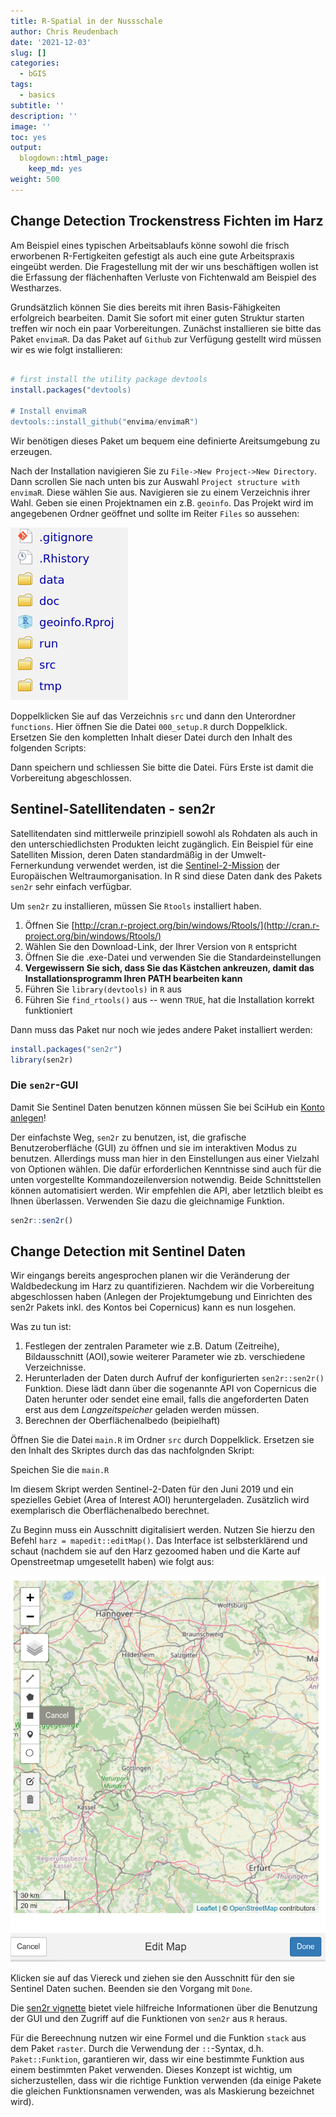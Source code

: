 ```yaml
---
title: R-Spatial in der Nussschale
author: Chris Reudenbach
date: '2021-12-03'
slug: []
categories:
  - bGIS
tags:
  - basics
subtitle: ''
description: ''
image: ''
toc: yes
output:
  blogdown::html_page:
    keep_md: yes
weight: 500
---
```


## Change Detection Trockenstress Fichten im Harz 

Am Beispiel eines typischen Arbeitsablaufs könne sowohl die frisch erworbenen R-Fertigkeiten gefestigt  als auch eine gute Arbeitspraxis eingeübt werden. Die Fragestellung mit der wir uns beschäftigen wollen ist die Erfassung der flächenhaften Verluste von Fichtenwald am Beispiel des Westharzes. 

Grundsätzlich können Sie dies bereits mit ihren Basis-Fähigkeiten erfolgreich bearbeiten. Damit Sie sofort mit einer guten Struktur starten treffen wir noch ein paar Vorbereitungen. Zunächst installieren sie bitte das Paket `envimaR`. Da das Paket auf `Github` zur Verfügung gestellt wird müssen wir es wie folgt installieren:

```r

# first install the utility package devtools
install.packages("devtools)

# Install envimaR
devtools::install_github("envima/envimaR")
```

Wir benötigen dieses Paket um bequem eine definierte Areitsumgebung zu erzeugen.

Nach der Installation navigieren Sie zu `File->New Project->New Directory`. Dann scrollen Sie nach unten bis zur Auswahl `Project structure with envimaR`. Diese wählen Sie aus. Navigieren sie zu einem Verzeichnis ihrer Wahl. Geben sie einen Projektnamen ein z.B. `geoinfo`. Das Projekt wird im angegebenen Ordner geöffnet und sollte im Reiter `Files` so aussehen:

![](images/folder.png)

Doppelklicken Sie auf das Verzeichnis `src` und dann den Unterordner `functions`. Hier öffnen Sie die Datei `000_setup.R` durch Doppelklick. Ersetzen Sie den kompletten Inhalt dieser Datei durch den Inhalt des folgenden Scripts:
<script src="https://gist.github.com/gisma/3dfbdd4de0d5b23e51df9885475da82f.js"></script>

Dann speichern und schliessen Sie bitte die Datei. Fürs Erste ist damit die Vorbereitung abgeschlossen.


## Sentinel-Satellitendaten - sen2r

Satellitendaten sind mittlerweile prinzipiell sowohl als Rohdaten als auch in den unterschiedlichsten Produkten leicht zugänglich. Ein Beispiel für eine Satelliten Mission, deren Daten standardmäßig in der Umwelt-Fernerkundung verwendet werden, ist die [Sentinel-2-Mission](https://sentinel.esa.int/web/sentinel/missions/sentinel-2) der Europäischen Weltraumorganisation. In R sind diese Daten dank des Pakets `sen2r` sehr einfach verfügbar.

Um `sen2r` zu installieren, müssen Sie `Rtools` installiert haben.

1. Öffnen Sie [http://cran.r-project.org/bin/windows/Rtools/](http://cran.r-project.org/bin/windows/Rtools/) 
1. Wählen Sie den Download-Link, der Ihrer Version von `R` entspricht
1. Öffnen Sie die .exe-Datei und verwenden Sie die Standardeinstellungen
1. **Vergewissern Sie sich, dass Sie das Kästchen ankreuzen, damit das Installationsprogramm Ihren PATH bearbeiten kann**
1. Führen Sie `library(devtools)` in `R` aus
1. Führen Sie `find_rtools()` aus -- wenn `TRUE`, hat die Installation korrekt funktioniert

Dann muss das Paket nur noch wie jedes andere Paket installiert werden:

```r
install.packages("sen2r")
library(sen2r)
```

### Die `sen2r`-GUI

Damit Sie Sentinel Daten benutzen können müssen Sie bei SciHub ein [Konto anlegen](https://scihub.copernicus.eu/dhus/#/self-registration)!

Der einfachste Weg, `sen2r` zu benutzen, ist, die grafische Benutzeroberfläche (GUI) zu öffnen und sie im interaktiven Modus zu benutzen. Allerdings muss man hier in den Einstellungen aus einer Vielzahl von Optionen wählen. Die dafür erforderlichen Kenntnisse sind auch für die unten vorgestellte Kommandozeilenversion notwendig. Beide Schnittstellen können automatisiert werden. Wir empfehlen die API, aber letztlich bleibt es Ihnen überlassen. Verwenden Sie dazu die gleichnamige Funktion.

```r
sen2r::sen2r()
```


## Change Detection mit Sentinel Daten

Wir eingangs bereits angesprochen planen wir die Veränderung der Waldbedeckung im Harz zu quantifizieren. Nachdem wir die Vorbereitung abgeschlossen haben (Anlegen der Projektumgebung und Einrichten des sen2r Pakets inkl. des Kontos bei Copernicus) kann es nun losgehen.

Was zu tun ist:

1. Festlegen der zentralen Parameter wie z.B. Datum (Zeitreihe), Bildausschnitt (AOI),sowie weiterer Parameter wie zb. verschiedene Verzeichnisse.
2. Herunterladen der Daten durch Aufruf der konfigurierten `sen2r::sen2r()` Funktion. Diese lädt dann über die sogenannte API von Copernicus die Daten herunter oder sendet eine email, falls die angeforderten Daten  erst aus dem *Langzeitspeicher* geladen werden müssen. 
3. Berechnen der Oberflächenalbedo  (beipielhaft)


Öffnen Sie die Datei `main.R` im Ordner `src` durch Doppelklick. Ersetzen sie den Inhalt des Skriptes durch das das nachfolgnden Skript:

<script src="https://gist.github.com/gisma/5a11edd28cf81cee523e273b0064bcea.js"></script>

Speichen Sie die `main.R`

Im diesem Skript werden Sentinel-2-Daten für den Juni 2019 und ein spezielles Gebiet (Area of Interest AOI) heruntergeladen. Zusätzlich wird exemplarisch die Oberflächenalbedo berechnet. 

Zu Beginn muss ein Ausschnitt digitalisiert werden. Nutzen Sie hierzu den Befehl `harz = mapedit::editMap()`. Das Interface ist selbsterklärend und schaut (nachdem sie auf den Harz gezoomed haben und die Karte auf Openstreetmap umgesetellt haben) wie folgt aus:

![](images/HARZ.png)

Klicken sie auf das Viereck und ziehen sie den Ausschnitt für den sie Sentinel Daten suchen. Beenden sie den Vorgang mit `Done`.


Die [sen2r vignette](https://sen2r.ranghetti.info/) bietet viele hilfreiche Informationen über die Benutzung der GUI und den Zugriff auf die Funktionen von `sen2r` aus `R` heraus.


Für die Bereechnung nutzen wir eine Formel und  die Funktion `stack` aus dem Paket `raster`.  Durch die Verwendung der `::`-Syntax, d.h. `Paket::Funktion`, garantieren wir, dass wir eine bestimmte Funktion aus einem bestimmten Paket verwenden. Dieses Konzept ist wichtig, um sicherzustellen, dass wir die richtige Funktion verwenden (da einige Pakete die gleichen Funktionsnamen verwenden, was als Maskierung bezeichnet wird).
